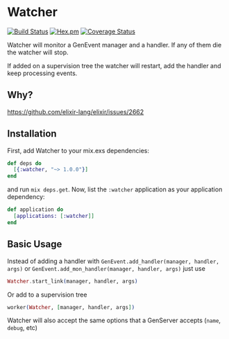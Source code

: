 # Watcher

[![Build Status](https://travis-ci.org/edgurgel/watcher.svg?branch=master)](https://travis-ci.org/edgurgel/watcher) [![Hex.pm](https://img.shields.io/hexpm/v/watcher.svg?style=flat-square)](https://hex.pm/packages/watcher) [![Coverage Status](https://coveralls.io/repos/github/edgurgel/watcher/badge.svg?branch=master)](https://coveralls.io/github/edgurgel/watcher?branch=master)

Watcher will monitor a GenEvent manager and a handler. If any of them die the watcher will stop.

If added on a supervision tree the watcher will restart, add the handler and keep processing events.

## Why?

https://github.com/elixir-lang/elixir/issues/2662

## Installation

First, add Watcher to your mix.exs dependencies:

```elixir
def deps do
  [{:watcher, "~> 1.0.0"}]
end
```

and run `mix deps.get`. Now, list the `:watcher` application as your application dependency:

```elixir
def application do
  [applications: [:watcher]]
end
```

## Basic Usage

Instead of adding a handler with `GenEvent.add_handler(manager, handler, args)` or `GenEvent.add_mon_handler(manager, handler, args)` just use

```elixir
Watcher.start_link(manager, handler, args)
```

Or add to a supervision tree

```elixir
worker(Watcher, [manager, handler, args])
```

Watcher will also accept the same options that a GenServer accepts (`name`, `debug`, etc)
